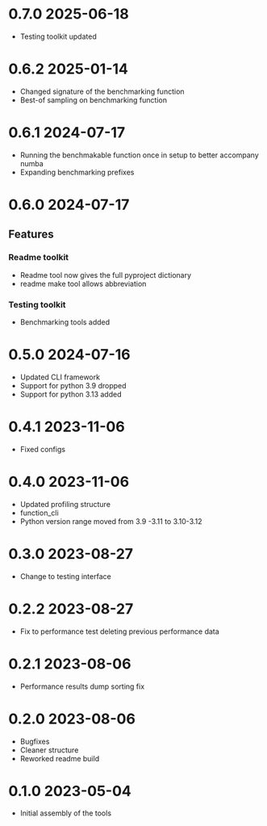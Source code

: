 # 0.7.0 2025-06-18

- Testing toolkit updated

# 0.6.2 2025-01-14

- Changed signature of the benchmarking function
- Best-of sampling on benchmarking function

# 0.6.1 2024-07-17

- Running the benchmakable function once in setup to better accompany numba
- Expanding benchmarking prefixes

# 0.6.0 2024-07-17

## Features

### Readme toolkit

- Readme tool now gives the full pyproject dictionary
- readme make tool allows abbreviation

### Testing toolkit

- Benchmarking tools added

# 0.5.0 2024-07-16

- Updated CLI framework
- Support for python 3.9 dropped
- Support for python 3.13 added

# 0.4.1 2023-11-06

- Fixed configs

# 0.4.0 2023-11-06

- Updated profiling structure
- function_cli
- Python version range moved from 3.9 -3.11 to 3.10-3.12

# 0.3.0 2023-08-27

- Change to testing interface

# 0.2.2 2023-08-27

- Fix to performance test deleting previous performance data

# 0.2.1 2023-08-06

- Performance results dump sorting fix

# 0.2.0 2023-08-06

- Bugfixes
- Cleaner structure
- Reworked readme build

# 0.1.0 2023-05-04

- Initial assembly of the tools
